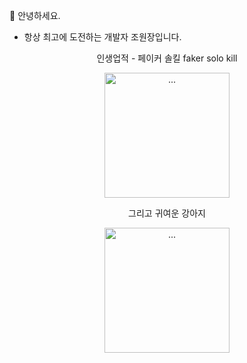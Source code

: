 🫡 안녕하세요.
- 항상 최고에 도전하는 개발자 조원장입니다.
<p align="center">
인생업적 - 페이커 솔킬 faker solo kill
  </p>
  <p align="center">
<img alt="..." src="http://postfiles.pstatic.net/MjAyMjExMTlfNDgg/MDAxNjY4ODM1NTI1OTAw.aCqDbH3DG0ZMVQ3QxLTB3cfyt2jSbuyXUMhOZMr9PeUg.LKDUaL-zd6r2xweMYv8isnr6Y8Svzpy48hiFH3zFnRMg.GIF.venuscwj/faker_last_AdobeExpress_(1).gif?type=w966" style="width:200px; height:200px;" />
  </p>
<p align="center">
그리고 귀여운 강아지
  </p>
<p align="center">
<img alt="..." src="http://cdn.dealbada.com/data/editor/1612/6f85152fb00f5b5b97f600c298ab7baf_1481465583_7866.gif" style="width:200px; height:200px;" />
</p>
